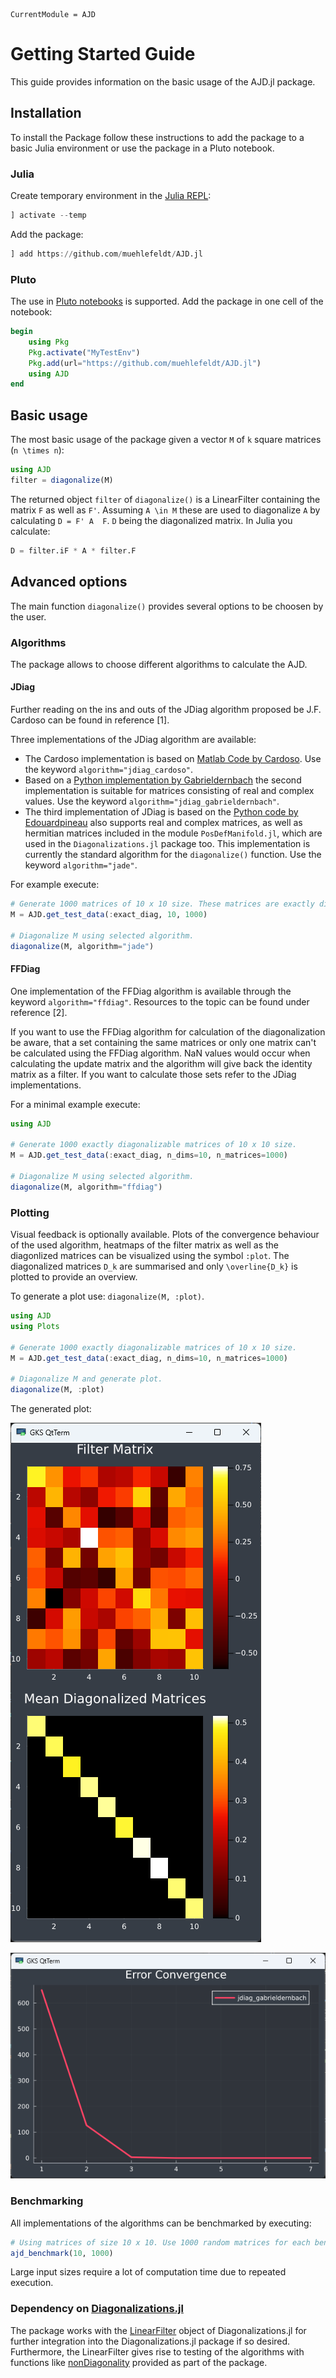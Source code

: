 ```@meta
CurrentModule = AJD
```

# Getting Started Guide
This guide provides information on the basic usage of the AJD.jl package.

## Installation
To install the Package follow these instructions to add the package to a basic Julia environment or use the package in a Pluto notebook.

### Julia
Create temporary environment in the [Julia REPL](https://docs.julialang.org/en/v1/stdlib/REPL/):
```julia
] activate --temp
```
Add the package:
```julia
] add https://github.com/muehlefeldt/AJD.jl
```

### Pluto
The use in [Pluto notebooks](https://plutojl.org/) is supported. Add the package in one cell of the notebook:
```julia
begin
    using Pkg
    Pkg.activate("MyTestEnv")
    Pkg.add(url="https://github.com/muehlefeldt/AJD.jl")
    using AJD
end
```

## Basic usage
The most basic usage of the package given a vector ``M`` of ``k`` square matrices (``n \times n``):
```julia
using AJD
filter = diagonalize(M)
```

The returned object `filter` of `diagonalize()` is a LinearFilter containing the matrix ``F`` as well as ``F'``. Assuming ``A \in M`` these are used to diagonalize ``A`` by calculating ``D = F' A  F``. ``D`` being the diagonalized matrix. In Julia you calculate:
```julia
D = filter.iF * A * filter.F
```

## Advanced options
The main function `diagonalize()` provides several options to be choosen by the user.

### Algorithms
The package allows to choose different algorithms to calculate the AJD.

#### JDiag
Further reading on the ins and outs of the JDiag algorithm proposed be J.F. Cardoso can be found in reference [1].

Three implementations of the JDiag algorithm are available:
* The Cardoso implementation is based on [Matlab Code by Cardoso](https://www2.iap.fr/users/cardoso/jointdiag.html). Use the keyword `algorithm="jdiag_cardoso"`.
* Based on a [Python implementation by Gabrieldernbach](https://github.com/gabrieldernbach/approximate_joint_diagonalization/) the second implementation is suitable for matrices consisting of real and complex values. Use the keyword `algorithm="jdiag_gabrieldernbach"`.
* The third implementation of JDiag is based on the [Python code by Edouardpineau](https://github.com/edouardpineau/Time-Series-ICA-with-SOBI-Jacobi) also supports real and complex matrices, as well as hermitian matrices included in the module `PosDefManifold.jl`, which are used in the `Diagonalizations.jl` package too. This implementation is currently the standard algorithm for the `diagonalize()` function. Use the keyword `algorithm="jade"`.

For example execute:
```julia
# Generate 1000 matrices of 10 x 10 size. These matrices are exactly diagonalizable.
M = AJD.get_test_data(:exact_diag, 10, 1000)

# Diagonalize M using selected algorithm.
diagonalize(M, algorithm="jade")
```

#### FFDiag
One implementation of the FFDiag algorithm is available through the keyword `algorithm="ffdiag"`. Resources to the topic can be found under reference [2].

If you want to use the FFDiag algorithm for calculation of the diagonalization be aware, that a set containing the same matrices or only one matrix can't be calculated using the FFDiag algorithm. NaN values would occur when calculating the update matrix and the algorithm will give back the identity matrix as a filter. If you want to calculate those sets refer to the JDiag implementations.

For a minimal example execute:
```julia
using AJD

# Generate 1000 exactly diagonalizable matrices of 10 x 10 size.
M = AJD.get_test_data(:exact_diag, n_dims=10, n_matrices=1000)

# Diagonalize M using selected algorithm.
diagonalize(M, algorithm="ffdiag")
```

### Plotting
Visual feedback is optionally available. Plots of the convergence behaviour of the used algorithm, heatmaps of the filter matrix as well as the diagonlized matrices can be visualized using the symbol `:plot`.  The diagonalized matrices ``D_k`` are summarised and only ``\overline{D_k}`` is plotted to provide an overview. 

To generate a plot use: `diagonalize(M, :plot)`.

```julia
using AJD
using Plots

# Generate 1000 exactly diagonalizable matrices of 10 x 10 size.
M = AJD.get_test_data(:exact_diag, n_dims=10, n_matrices=1000)

# Diagonalize M and generate plot.
diagonalize(M, :plot)
```
The generated plot:

![](matrix.png)

![](conv.png)


### Benchmarking
All implementations of the algorithms can be benchmarked by executing:
```julia
# Using matrices of size 10 x 10. Use 1000 random matrices for each benchmarked run.
ajd_benchmark(10, 1000)
```

Large input sizes require a lot of computation time due to repeated execution.
### Dependency on [Diagonalizations.jl](https://marco-congedo.github.io/Diagonalizations.jl/dev/)
The package works with the [LinearFilter](https://marco-congedo.github.io/Diagonalizations.jl/dev/Diagonalizations/#LinearFilter) object of Diagonalizations.jl for further integration into the Diagonalizations.jl package if so desired. Furthermore, the LinearFilter gives rise to testing of the algorithms with functions like [nonDiagonality](https://marco-congedo.github.io/Diagonalizations.jl/dev/tools/#Diagonalizations.nonDiagonality) provided as part of the package.